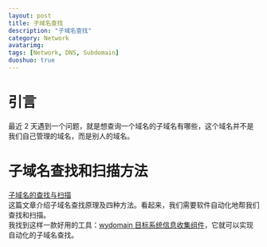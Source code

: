 ```yaml
---
layout: post
title: 子域名查找
description: "子域名查找"
category: Network
avatarimg:
tags: [Network, DNS, Subdomain]
duoshuo: true
---
```


# 引言

最近 2 天遇到一个问题，就是想查询一个域名的子域名有哪些，这个域名并不是我们自己管理的域名，而是别人的域名。  

# 子域名查找和扫描方法

[子域名的查找与扫描](http://www.yumingco.com/subdomain/chazhaosaomiao.html)  
这篇文章介绍子域名查找原理及四种方法。看起来，我们需要软件自动化地帮我们查找和扫描。  
我找到这样一款好用的工具：[wydomain 目标系统信息收集组件](https://github.com/ring04h/wydomain/)，它就可以实现自动化的子域名查找。


